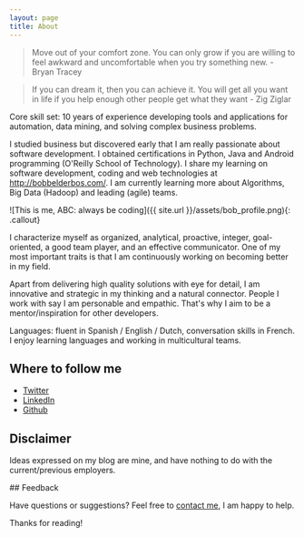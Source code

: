 ```yaml
---
layout: page
title: About
---
```


> Move out of your comfort zone. You can only grow if you are willing to feel awkward and uncomfortable when you try something new. - Bryan Tracey

> If you can dream it, then you can achieve it. You will get all you want in life if you help enough other people get what they want - Zig Ziglar

Core skill set: 10 years of experience developing tools and applications for automation, data mining, and solving complex business problems.

I studied business but discovered early that I am really passionate about software development. I obtained certifications in Python, Java and Android programming (O'Reilly School of Technology). I share my learning on software development, coding and web technologies at http://bobbelderbos.com/. I am currently learning more about Algorithms, Big Data (Hadoop) and leading (agile) teams.

![This is me, ABC: always be coding]({{ site.url }}/assets/bob_profile.png){: .callout}

I characterize myself as organized, analytical, proactive, integer, goal-oriented, a good team player, and an effective communicator. One of my most important traits is that I am continuously working on becoming better in my field. 

Apart from delivering high quality solutions with eye for detail, I am innovative and strategic in my thinking and a natural connector. People I work with say I am personable and empathic. That's why I aim to be a mentor/inspiration for other developers. 

Languages: fluent in Spanish / English / Dutch, conversation skills in French. I enjoy learning languages and working in multicultural teams.

## Where to follow me

* [Twitter](http://twitter.com/bbelderbos)
* [LinkedIn](https://www.linkedin.com/in/bbelderbos)
* [Github](http://github.com/bbelderbos)

## Disclaimer

Ideas expressed on my blog are mine, and have nothing to do with the current/previous employers.

## Feedback

Have questions or suggestions? Feel free to <a href="mailto:info@bobbelderbos.com?Subject=Hi%20Bob" target="_top">contact me</a>, I am happy to help.

Thanks for reading!
